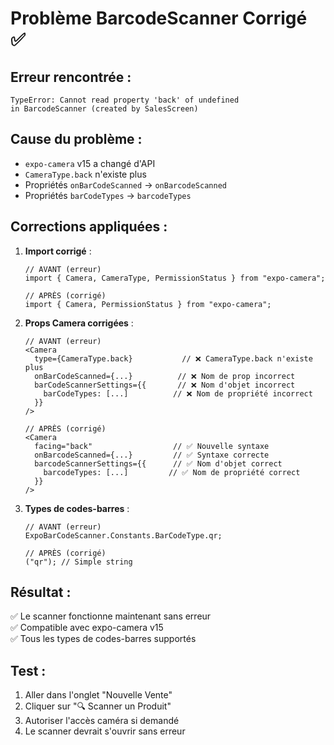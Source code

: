 # Problème BarcodeScanner Corrigé ✅

## Erreur rencontrée :

```
TypeError: Cannot read property 'back' of undefined
in BarcodeScanner (created by SalesScreen)
```

## Cause du problème :

- `expo-camera` v15 a changé d'API
- `CameraType.back` n'existe plus
- Propriétés `onBarCodeScanned` → `onBarcodeScanned`
- Propriétés `barCodeTypes` → `barcodeTypes`

## Corrections appliquées :

1. **Import corrigé** :

   ```tsx
   // AVANT (erreur)
   import { Camera, CameraType, PermissionStatus } from "expo-camera";

   // APRÈS (corrigé)
   import { Camera, PermissionStatus } from "expo-camera";
   ```

2. **Props Camera corrigées** :

   ```tsx
   // AVANT (erreur)
   <Camera
     type={CameraType.back}           // ❌ CameraType.back n'existe plus
     onBarCodeScanned={...}          // ❌ Nom de prop incorrect
     barCodeScannerSettings={{       // ❌ Nom d'objet incorrect
       barCodeTypes: [...]          // ❌ Nom de propriété incorrect
     }}
   />

   // APRÈS (corrigé)
   <Camera
     facing="back"                  // ✅ Nouvelle syntaxe
     onBarcodeScanned={...}         // ✅ Syntaxe correcte
     barcodeScannerSettings={{      // ✅ Nom d'objet correct
       barcodeTypes: [...]         // ✅ Nom de propriété correct
     }}
   />
   ```

3. **Types de codes-barres** :

   ```tsx
   // AVANT (erreur)
   ExpoBarCodeScanner.Constants.BarCodeType.qr;

   // APRÈS (corrigé)
   ("qr"); // Simple string
   ```

## Résultat :

✅ Le scanner fonctionne maintenant sans erreur  
✅ Compatible avec expo-camera v15  
✅ Tous les types de codes-barres supportés

## Test :

1. Aller dans l'onglet "Nouvelle Vente"
2. Cliquer sur "🔍 Scanner un Produit"
3. Autoriser l'accès caméra si demandé
4. Le scanner devrait s'ouvrir sans erreur
